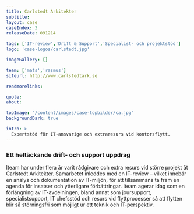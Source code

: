 ```yaml
---
title: Carlstedt Arkitekter
subtitle:
layout: case
caseIndex: 3
releaseDate: 091214

tags: ['IT-review','Drift & Support','Specialist- och projektstöd']
logo: 'case-logos/carlstedt.jpg'

imageGallery: []

team: ['mats','rasmus']
siteurl: http://www.carlstedtark.se

readmorelinks:

quote:
about:

topImage: "/content/images/case-topbilder/ca.jpg"
backgroundDark: true

intro: >
  Expertstöd för IT-ansvarige och extraresurs vid kontorsflytt.
---
```


### Ett heltäckande drift- och support uppdrag

Iteam har under flera år varit rådgivare och extra resurs vid större projekt åt Carlstedt Arkitekter. Samarbetet inleddes med en IT-review – vilket innebär en analys och dokumentation av IT-miljön, för att tillsammans ta fram en agenda för insatser och ytterligare förbättringar. Iteam agerar idag som en förlängning av IT-avdelningen, bland annat som joursupport, specialistsupport, IT chefsstöd och resurs vid flyttprocesser så att flytten blir så störningsfri som möjligt ur ett teknik och IT-perspektiv. 